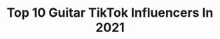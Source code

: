 ---
title: Top 10 Guitar TikTok Influencers In 2021
description: >-
  Find top guitar TikTok influencers in 2021. Most popular hashtags: #guitar #fyp #duet #guitarist.
platform: TikTok
hits: 1617
text_top: Discover the most popular TikTok influencers on inBeat.
text_bottom: Our search engine aggregates 1617 TikTok influencers like this for you to collaborate.
profiles:
  - username: "_kerya_cosplay_"
    fullname: >-
      @_kerya_cosplay_
    bio: >-
      cosplayer👆 Draw🖍️ guitar player 🎸 Love japan🇯🇵
    location: "France"
    followers: 7936
    engagement: 3056
    commentsToLikes: 0.072890
    id: ck9sl4qy4c2wi0j78j4y7jv5j
    verified: false
    hashtags: "#erzascarlettcosplay, #erzascarletcosplay, #otaku, #duo"
  - username: "kyrart18"
    fullname: >-
      kyra
    bio: >-
      19 y/o art student/guitarist ig: kyrart18
    location: "United States"
    followers: 79500
    engagement: 2357
    commentsToLikes: 0.044496
    id: ck8qi59d97tb40j78zq8plqkq
    verified: false
    hashtags: "#forwhomthebelltolls, #art, #draw, #pop"
  - username: "sharpie.exe"
    fullname: >-
      Sharpie
    bio: >-
      Professional Sharpie Sniffer™️ Guitar boi 🎸🤙🏻 Vibin’ to straight blanchin’ 😎
    location: "United States"
    followers: 3269
    engagement: 2132
    commentsToLikes: 0.109141
    id: ck9kcutsvr5tn0j784bpk9kh7
    verified: false
    hashtags: "#duet, #rock, #supermariogalaxy, #greenscreen"
  - username: "elchicoguitarrista"
    fullname: >-
      El Chico Guitarrista Official
    bio: >-
      Instagram: @juliodigitalart El guitarrista que toca para ti 🎸❤️😃 Sonríe!
    location: "Mexico"
    followers: 8303
    engagement: 2024
    commentsToLikes: 0.161034
    id: ck9f48kocl6mb0j788edwhsu2
    verified: false
    hashtags: "#friendsgeneration, #esperosusd, #destacanos, #destacame"
  - username: "codeyred"
    fullname: >-
      Codey Red
    bio: >-
      Indigenous Musician/Guitarist Music,Philosophy,ADHD,Nerd Stuff And More! BLM!!
    location: "United States"
    followers: 17500
    engagement: 2008
    commentsToLikes: 0.053385
    id: ckck5eetiqadx0j23jaypmrej
    verified: false
    hashtags: "#native, #musician, #adhd, #guitar"
  - username: "_donniematt"
    fullname: >-
      Donnie Matt Renegar
    bio: >-
      Creator of positive vibes Sometimes I try to be funny I play the guitar terribly
    location: "United States"
    followers: 2641
    engagement: 1579
    commentsToLikes: 0.409222
    id: ckavqhcbg22an0j23494k81m7
    verified: false
    hashtags: "#funny, #spaceforcewalk, #fyp, #mood"
  - username: "lionsdenmusic_"
    fullname: >-
      Hector Deleon
    bio: >-
      21 | he/him Jazz Guitarist
    location: "United States"
    followers: 3305
    engagement: 1459
    commentsToLikes: 0.237760
    id: ckdi8g8staxa50j23g1xorhdp
    verified: false
    hashtags: "#jazzguitar, #gibson, #guitar, #xyzbca"
  - username: "_guitar_premi_"
    fullname: >-
      ❤️aMMuKuTTy😉
    bio: >-
      💃Wish Me On Dec13🤗🎂 🎸GuiTaR IsTaM😚#nellikka #beez❣️Tatoo Lvr❤️ Suriya Uyir♥
    location: "United States"
    followers: 2724
    engagement: 3244
    commentsToLikes: 0.138538
    id: ckblnrh9jfot40j238u03q4gl
    verified: false
    hashtags: "#foryou, #beez, #nellikka, #duet"
  - username: "gary.r"
    fullname: >-
      Gary
    bio: >-
      👻 garyrodriguez I like rock , anime , and guitar ☠︎︎☻︎
    location: "United States"
    followers: 52100
    engagement: 2838
    commentsToLikes: 0.047828
    id: ck90xz99g8o8c0j78qh0uz58m
    verified: false
    hashtags: "#rock, #colorcustomizer, #anime, #selflove"
  - username: "tonymemmel"
    fullname: >-
      Tony Memmel
    bio: >-
      Singer 🎤Guitarist 🎸Teacher 👨‍🏫 BOOKING@TONYMEMMEL.COM ⬇️ Spotify ⬇️
    location: "United States"
    followers: 100500
    engagement: 1329
    commentsToLikes: 0.051050
    id: ck8vus0tijtoe0j7826i1wupk
    verified: false
    hashtags: "#musicmatters, #classicrock, #luckyfin, #christian"
---